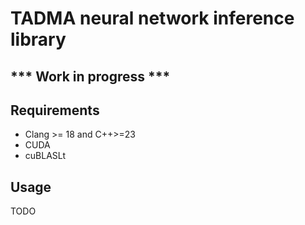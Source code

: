 <h1>TADMA neural network inference library</h1>
<h2> *** Work in progress *** </h2>



<h2> Requirements </h2>
<ul>
<li> Clang >= 18 and C++>=23 </li>
<li> CUDA </li>
<li> cuBLASLt </li>
</ul>

<h2> Usage </h2>
TODO